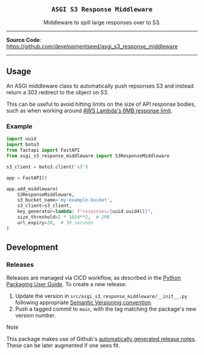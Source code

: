 <div align="center">
<!-- Consider using a logo image:
  <img width="500" alt="logo-description" src="https://github.com/developmentseed/asgi_s3_response_middleware/assets/10407788/fc69e5ae-4ab7-491f-8c20-6b9e1372b4c6">
-->
  <h3 style="font-family: monospace">ASGI S3 Response Middleware</h3>
  <p align="center">Middleware to spill large responses over to S3.</p>
</div>

---

<!-- **Documentation**: <a href="TODO..." target="_blank">TODO...</a> -->

**Source Code**: <a href="https://github.com/developmentseed/asgi_s3_response_middleware" target="_blank">https://github.com/developmentseed/asgi_s3_response_middleware</a>

---

## Usage

An ASGI middleware class to automatically push repsonses S3 and instead return a 303 redirect to the object on S3.

This can be useful to avoid hitting limits on the size of API response bodies, such as when working around [AWS Lambda's 6MB response limit](https://docs.aws.amazon.com/lambda/latest/dg/gettingstarted-limits.html).

### Example

```py
import uuid
import boto3
from fastapi import FastAPI
from asgi_s3_response_middleware import S3ResponseMiddleware

s3_client = boto3.client('s3')

app = FastAPI()

app.add_middleware(
    S3ResponseMiddleware,
    s3_bucket_name='my-example-bucket',
    s3_client=s3_client,
    key_generator=lambda: f"responses/{uuid.uuid4()}",
    size_threshold=2 * 1024**2,  # 2MB
    url_expiry=30,  # 30 seconds
)
```

## Development

### Releases

Releases are managed via CICD workflow, as described in the [Python Packaging User Guide](https://packaging.python.org/en/latest/guides/publishing-package-distribution-releases-using-github-actions-ci-cd-workflows/). To create a new release:

1. Update the version in `src/asgi_s3_response_middleware/__init__.py` following appropriate [Semantic Versioning convention](https://semver.org/).
1. Push a tagged commit to `main`, with the tag matching the package's new version number.

> [!NOTE]  
> This package makes use of Github's [automatically generated release notes](https://docs.github.com/en/repositories/releasing-projects-on-github/automatically-generated-release-notes). These can be later augmented if one sees fit.
